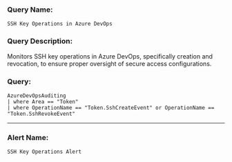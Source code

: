 ### Query Name:  
`SSH Key Operations in Azure DevOps`

### Query Description:  
Monitors SSH key operations in Azure DevOps, specifically creation and revocation, to ensure proper oversight of secure access configurations.

### Query:  
```kql
AzureDevOpsAuditing
| where Area == "Token"
| where OperationName == "Token.SshCreateEvent" or OperationName == "Token.SshRevokeEvent"
```

---

### Alert Name:  
`SSH Key Operations Alert`